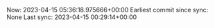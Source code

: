 Now: 2023-04-15 05:36:18.975666+00:00 Earliest commit since sync: None Last sync: 2023-04-15 00:29:14+00:00
